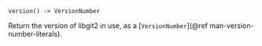 ```
version() -> VersionNumber
```

Return the version of libgit2 in use, as a [`VersionNumber`](@ref man-version-number-literals).
